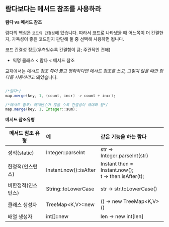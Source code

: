 ## 람다보다는 메서드 참조를 사용하라

**람다 vs 메서드 참조**


람다의 핵심은 `코드의 간결성`에 있습니다. 따라서 코드로 나타냈을 때 어느쪽이 더 간결한지, 가독성이 좋은 코드인지 판단해 둘 중 선택해 사용하면 됩니다.

코드 간결성 정도(우측일수록 간결함이 큼; 주관적인 견해)

- 익명 클래스 < 람다 < 메서드 참조

교재에서는 *메서드 참조 쪽이 짧고 명확하다면 메서드 참조를 쓰고, 그렇지 않을 때만 람다를 사용하라*고 돼있습니다.

```java

/*람다*/
map.merge(key, 1, (count, incr) -> count + incr);

/*메서드 참조; 매개변수가 많을 수록 간결성이 극대화 됨*/
map.merge(key, 1, Integer::sum);
```

**메서드 참조유형**

| 메서드 참조 유형        | 예           | 같은 기능을 하는 람다  |
| --- |:---| :---|
| 정적(static)      | Integer::parseInt | str -> Integer.parseInt(str) |
| 한정적(인스턴스)      | Instant.now()::isAfter      |   Instant then = Instant.now();<br />  t -> then.isAfter(t); |
| 비한정적(인스턴스) | String::toLowerCase      | str -> str.toLowerCase() |
| 클래스 생성자 | TreeMap<K,V>::new      | () -> new TreeMap<K,V>() |
| 배열 생성자 | int[]::new      | len -> new int[len] |






